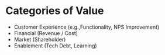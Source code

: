 # Categories of Value

* Customer Experience (e.g.,Functionality, NPS Improvement)
* Financial (Revenue / Cost)
* Market (Shareholder)
* Enablement (Tech Debt, Learning)
